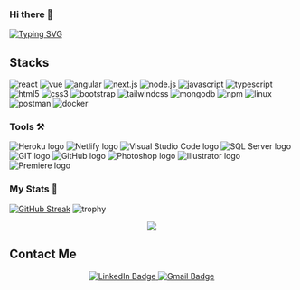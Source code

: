 ### Hi there 👋

[![Typing SVG](https://readme-typing-svg.demolab.com/?lines=I'm+Arslan+Tariq)](https://git.io/typing-svg)

## Stacks

[Solidity]: https://img.shields.io/badge/Solidity-000000?style=for-the-badge&logo=Solidity

![react](https://img.shields.io/badge/-react-000?&style=for-the-badge&logo=react)
![vue](https://img.shields.io/badge/-vue.js-000?&style=for-the-badge&logo=vue.js)
![angular](https://img.shields.io/badge/-angular-000?&style=for-the-badge&logo=angular)
![next.js](https://img.shields.io/badge/-next.js-000?&style=for-the-badge&logo=next.js)
![node.js](https://img.shields.io/badge/-node.js-000?&style=for-the-badge&logo=node.js)
![javascript](https://img.shields.io/badge/-javascript-000?&style=for-the-badge&logo=javascript)
![typescript](https://img.shields.io/badge/-typescript-000?&style=for-the-badge&logo=typescript)
![html5](https://img.shields.io/badge/-html5-000?&style=for-the-badge&logo=html5)
![css3](https://img.shields.io/badge/-css3-000?&style=for-the-badge&logo=css3)
![bootstrap](https://img.shields.io/badge/-bootstrap-000?&style=for-the-badge&logo=bootstrap)
![tailwindcss](https://img.shields.io/badge/-tailwindcss-000?&style=for-the-badge&logo=tailwindcss)
![mongodb](https://img.shields.io/badge/-mongodb-000?&style=for-the-badge&logo=mongodb)
![npm](https://img.shields.io/badge/-npm-000?&style=for-the-badge&logo=npm)
![linux](https://img.shields.io/badge/-linux-000?&style=for-the-badge&logo=linux)
![postman](https://img.shields.io/badge/-postman-000?&style=for-the-badge&logo=postman)
![docker](https://img.shields.io/badge/-docker-000?&style=for-the-badge&logo=docker)

### Tools ⚒️

<p>
    <img src="https://img.shields.io/badge/Heroku-430098?style=for-the-badge&logo=heroku&logoColor=white" alt="Heroku logo"/>
    <img src="https://img.shields.io/badge/Netlify-00C7B7?style=for-the-badge&logo=netlify&logoColor=white" alt="Netlify logo"/>
    <img src="https://img.shields.io/badge/Visual_Studio_Code-0078D4?style=for-the-badge&logo=visual%20studio%20code&logoColor=white" alt="Visual Studio Code logo"/>
    <img src="https://img.shields.io/badge/Microsoft_SQL_Server-CC2927?style=for-the-badge&logo=microsoft-sql-server&logoColor=white" alt="SQL Server logo"/>
    <img src="https://img.shields.io/badge/GIT-E44C30?style=for-the-badge&logo=git&logoColor=white" alt="GIT logo"/>
    <img src="https://img.shields.io/badge/GitHub-100000?style=for-the-badge&logo=github&logoColor=white" alt="GitHub logo"/>
    <img src="https://img.shields.io/badge/Adobe%20Photoshop-31A8FF?style=for-the-badge&logo=Adobe%20Photoshop&logoColor=black" alt="Photoshop logo"/>
    <img src="https://img.shields.io/badge/Adobe%20Illustrator-FF9A00?style=for-the-badge&logo=adobe%20illustrator&logoColor=white" alt="Illustrator logo"/>
    <img src="https://img.shields.io/badge/Adobe%20Premiere%20Pro-9999FF?style=for-the-badge&logo=Adobe%20Premiere%20Pro&logoColor=white" alt="Premiere logo"/>
</p>

### My Stats 🌱

[![GitHub Streak](http://github-readme-streak-stats.herokuapp.com?user=Arsel13)](https://git.io/streak-stats)
![trophy](https://github-profile-trophy.vercel.app/?username=Arsel13&margin-w=4&column=7)

<p align="center"> <img src="https://komarev.com/ghpvc/?username=Arsel13&label=Profile%20views&color=0e75b6&style=flat" /> </p>

<h2>Contact Me</h2>
<div align="center">
  <div>
    <a href="https://www.linkedin.com/in/arsel13/">
      <img src="https://img.shields.io/badge/LinkedIn-blue?style=for-the-badge&logo=linkedin&logoColor=white" alt="LinkedIn Badge"/>
    </a>
    <a href="mailto:arselgta5@gmail.com">
      <img src="https://img.shields.io/badge/Gmail-red?style=for-the-badge&logo=gmail&logoColor=white" alt="Gmail Badge"/>
    </a>
  </div>
</div>
<br>
